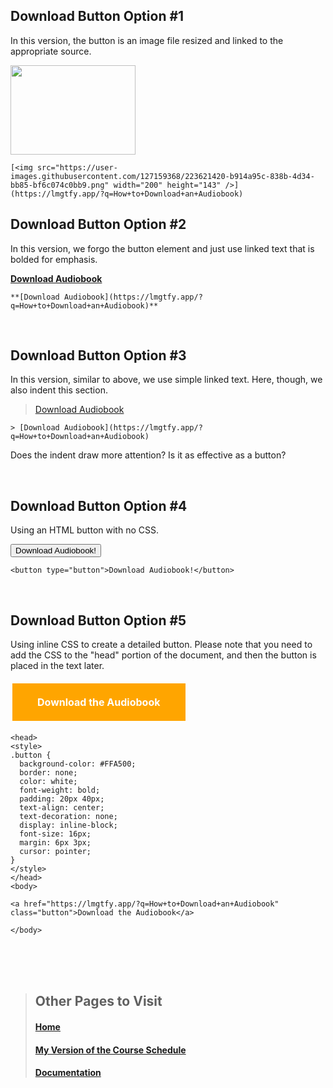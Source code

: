 
## Download Button Option #1
In this version, the button is an image file resized and linked to the appropriate source. 

[<img src="https://user-images.githubusercontent.com/127159368/223621420-b914a95c-838b-4d34-bb85-bf6c074c0bb9.png" width="200" height="143" />](https://lmgtfy.app/?q=How+to+Download+an+Audiobook)

    [<img src="https://user-images.githubusercontent.com/127159368/223621420-b914a95c-838b-4d34-bb85-bf6c074c0bb9.png" width="200" height="143" />](https://lmgtfy.app/?q=How+to+Download+an+Audiobook)



## Download Button Option #2
In this version, we forgo the button element and just use linked text that is bolded for emphasis. 

**[Download Audiobook](https://lmgtfy.app/?q=How+to+Download+an+Audiobook)**

    **[Download Audiobook](https://lmgtfy.app/?q=How+to+Download+an+Audiobook)**


<br>


## Download Button Option #3
In this version, similar to above, we use simple linked text. Here, though, we also indent this section.

> [Download Audiobook](https://lmgtfy.app/?q=How+to+Download+an+Audiobook)

    > [Download Audiobook](https://lmgtfy.app/?q=How+to+Download+an+Audiobook)

Does the indent draw more attention? Is it as effective as a button? 

<br>

## Download Button Option #4
Using an HTML button with no CSS.

<button type="button">Download Audiobook!</button>

    <button type="button">Download Audiobook!</button>


<br>

## Download Button Option #5
Using inline CSS to create a detailed button. Please note that you need to add the CSS to the "head" portion of the document, and then the button is placed in the text later. 


<head>
<style>
.button {
  background-color: #FFA500;
  border: none;
  color: white;
  font-weight: bold;
  padding: 20px 40px;
  text-align: center;
  text-decoration: none;
  display: inline-block;
  font-size: 16px;
  margin: 6px 3px;
  cursor: pointer;
}
</style>
</head>
<body>

<a href="https://lmgtfy.app/?q=How+to+Download+an+Audiobook" class="button">Download the Audiobook</a>

</body>

    <head>
    <style>
    .button {
      background-color: #FFA500;
      border: none;
      color: white;
      font-weight: bold;
      padding: 20px 40px;
      text-align: center;
      text-decoration: none;
      display: inline-block;
      font-size: 16px;
      margin: 6px 3px;
      cursor: pointer;
    }
    </style>
    </head>
    <body>

    <a href="https://lmgtfy.app/?q=How+to+Download+an+Audiobook" class="button">Download the Audiobook</a>

    </body>


<br>
<br>
<br>


  
  
> ## Other Pages to Visit
>
> #### [Home](README.md)
> #### [My Version of the Course Schedule](Schedule.md)
> #### [Documentation](Documentation.md)
